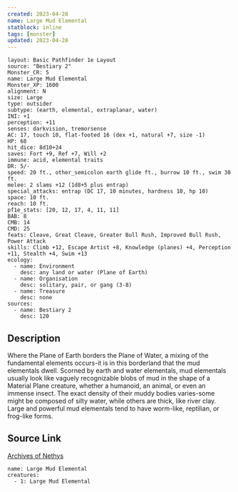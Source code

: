 ```yaml
---
created: 2023-04-28
name: Large Mud Elemental
statblock: inline
tags: [monster]
updated: 2023-04-28
---
```

```statblock
layout: Basic Pathfinder 1e Layout
source: "Bestiary 2"
Monster_CR: 5
name: Large Mud Elemental
Monster_XP: 1600
alignment: N
size: Large
type: outsider
subtype: (earth, elemental, extraplanar, water)
INI: +1
perception: +11
senses: darkvision, tremorsense
AC: 17, touch 10, flat-footed 16 (dex +1, natural +7, size -1)
HP: 68
hit_dice: 8d10+24
saves: Fort +9, Ref +7, Will +2
immune: acid, elemental traits
DR: 5/-
speed: 20 ft., other_semicolon earth glide ft., burrow 10 ft., swim 30 ft.
melee: 2 slams +12 (1d8+5 plus entrap)
special_attacks: entrap (DC 17, 10 minutes, hardness 10, hp 10)
space: 10 ft.
reach: 10 ft.
pf1e_stats: [20, 12, 17, 4, 11, 11]
BAB: 8
CMB: 14
CMD: 25
feats: Cleave, Great Cleave, Greater Bull Rush, Improved Bull Rush, Power Attack
skills: Climb +12, Escape Artist +8, Knowledge (planes) +4, Perception +11, Stealth +4, Swim +13
ecology:
  - name: Environment
    desc: any land or water (Plane of Earth)
  - name: Organisation
    desc: solitary, pair, or gang (3-8)
  - name: Treasure
    desc: none
sources:
  - name: Bestiary 2
    desc: 120
```
## Description
Where the Plane of Earth borders the Plane of Water, a mixing of the fundamental elements occurs-it is in this borderland that the mud elementals dwell. Scorned by earth and water elementals, mud elementals usually look like vaguely recognizable blobs of mud in the shape of a Material Plane creature, whether a humanoid, an animal, or even an immense insect. The exact density of their muddy bodies varies-some might be composed of silty water, while others are thick, like river clay. Large and powerful mud elementals tend to have worm-like, reptilian, or frog-like forms.
## Source Link
[Archives of Nethys](https://aonprd.com/MonsterDisplay.aspx?ItemName=Large%20Mud%20Elemental)
```encounter-table
name: Large Mud Elemental
creatures:
  - 1: Large Mud Elemental
```
